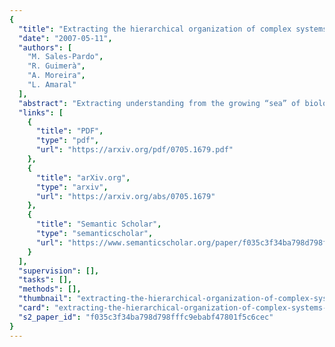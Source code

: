 ```yaml
---
{
  "title": "Extracting the hierarchical organization of complex systems",
  "date": "2007-05-11",
  "authors": [
    "M. Sales-Pardo",
    "R. Guimerà",
    "A. Moreira",
    "L. Amaral"
  ],
  "abstract": "Extracting understanding from the growing “sea” of biological and socioeconomic data is one of the most pressing scientific challenges facing us. Here, we introduce and validate an unsupervised method for extracting the hierarchical organization of complex biological, social, and technological networks. We define an ensemble of hierarchically nested random graphs, which we use to validate the method. We then apply our method to real-world networks, including the air-transportation network, an electronic circuit, an e-mail exchange network, and metabolic networks. Our analysis of model and real networks demonstrates that our method extracts an accurate multiscale representation of a complex system.",
  "links": [
    {
      "title": "PDF",
      "type": "pdf",
      "url": "https://arxiv.org/pdf/0705.1679.pdf"
    },
    {
      "title": "arXiv.org",
      "type": "arxiv",
      "url": "https://arxiv.org/abs/0705.1679"
    },
    {
      "title": "Semantic Scholar",
      "type": "semanticscholar",
      "url": "https://www.semanticscholar.org/paper/f035c3f34ba798d798fffc9ebabf47801f5c6cec"
    }
  ],
  "supervision": [],
  "tasks": [],
  "methods": [],
  "thumbnail": "extracting-the-hierarchical-organization-of-complex-systems-thumb.jpg",
  "card": "extracting-the-hierarchical-organization-of-complex-systems-card.jpg",
  "s2_paper_id": "f035c3f34ba798d798fffc9ebabf47801f5c6cec"
}
---
```


